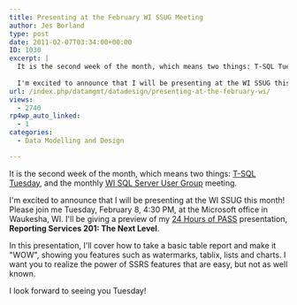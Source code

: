 ```yaml
---
title: Presenting at the February WI SSUG Meeting
author: Jes Borland
type: post
date: 2011-02-07T03:34:00+00:00
ID: 1030
excerpt: |
  It is the second week of the month, which means two things: T-SQL Tuesday, and the monthly WI SQL Server User Group meeting. 
  
  I'm excited to announce that I will be presenting at the WI SSUG this month! Please join me Tuesday, February 8, 4:30 PM, at&hellip;
url: /index.php/datamgmt/datadesign/presenting-at-the-february-wi/
views:
  - 2740
rp4wp_auto_linked:
  - 1
categories:
  - Data Modelling and Design

---
```

It is the second week of the month, which means two things: [T-SQL Tuesday][1], and the monthly [WI SQL Server User Group][2] meeting. 

I'm excited to announce that I will be presenting at the WI SSUG this month! Please join me Tuesday, February 8, 4:30 PM, at the Microsoft office in Waukesha, WI. I'll be giving a preview of my [24 Hours of PASS][3] presentation, **Reporting Services 201: The Next Level**. 

In this presentation, I'll cover how to take a basic table report and make it "WOW", showing you features such as watermarks, tablix, lists and charts. I want you to realize the power of SSRS features that are easy, but not as well known. 

I look forward to seeing you Tuesday!

 [1]: http://sqlasylum.wordpress.com/2011/02/01/invitation-to-t-sql-tuesday-15-automation-in-sql-server/
 [2]: http://wisconsin.sqlpass.org/
 [3]: http://www.sqlpass.org/24hours/Spring2011/